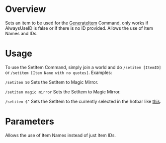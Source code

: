 # Overview
Sets an item to be used for the [GenerateItem](GenerateItem) Command, only works if AlwaysUseID is false or if there is no ID provided. Allows the use of Item Names and IDs.

# Usage
To use the SetItem Command, simply join a world and do `/setitem [ItemID]` or `/setitem [Item Name with no quotes]`. Examples:

`/setitem 50` Sets the SetItem to Magic Mirror.

`/setitem magic mirror` Sets the SetItem to Magic Mirror.

`/setitem $^` Sets the SetItem to the currently selected in the hotbar like [this](HotbarSelection).

# Parameters
Allows the use of Item Names instead of just Item IDs.